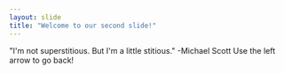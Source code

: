 ```yaml
---
layout: slide
title: "Welcome to our second slide!"
---
```

"I'm not superstitious. But I'm a little stitious." -Michael Scott
Use the left arrow to go back!
